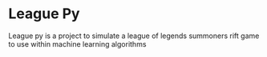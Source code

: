 # League Py
League py is a project to simulate a league of legends summoners rift game to use within machine learning algorithms